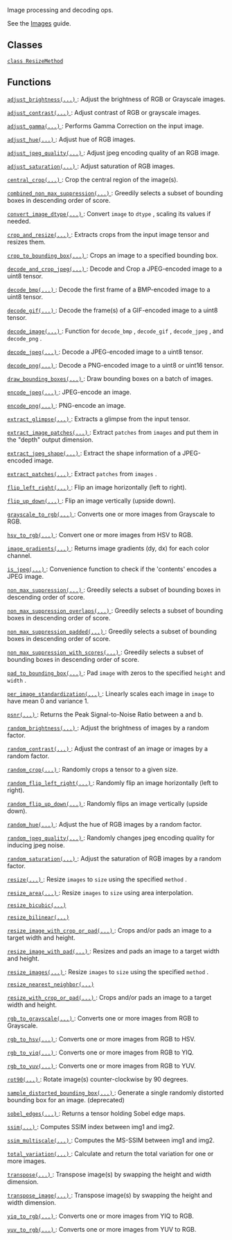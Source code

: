 Image processing and decoding ops.

See the [Images](https://tensorflow.org/api_guides/python/image) guide.



## Classes
[ `class ResizeMethod` ](https://tensorflow.google.cn/api_docs/python/tf/compat/v1/image/ResizeMethod)



## Functions
[ `adjust_brightness(...)` ](https://tensorflow.google.cn/api_docs/python/tf/image/adjust_brightness): Adjust the brightness of RGB or Grayscale images.

[ `adjust_contrast(...)` ](https://tensorflow.google.cn/api_docs/python/tf/image/adjust_contrast): Adjust contrast of RGB or grayscale images.

[ `adjust_gamma(...)` ](https://tensorflow.google.cn/api_docs/python/tf/image/adjust_gamma): Performs Gamma Correction on the input image.

[ `adjust_hue(...)` ](https://tensorflow.google.cn/api_docs/python/tf/image/adjust_hue): Adjust hue of RGB images.

[ `adjust_jpeg_quality(...)` ](https://tensorflow.google.cn/api_docs/python/tf/image/adjust_jpeg_quality): Adjust jpeg encoding quality of an RGB image.

[ `adjust_saturation(...)` ](https://tensorflow.google.cn/api_docs/python/tf/image/adjust_saturation): Adjust saturation of RGB images.

[ `central_crop(...)` ](https://tensorflow.google.cn/api_docs/python/tf/image/central_crop): Crop the central region of the image(s).

[ `combined_non_max_suppression(...)` ](https://tensorflow.google.cn/api_docs/python/tf/image/combined_non_max_suppression): Greedily selects a subset of bounding boxes in descending order of score.

[ `convert_image_dtype(...)` ](https://tensorflow.google.cn/api_docs/python/tf/image/convert_image_dtype): Convert  `image`  to  `dtype` , scaling its values if needed.

[ `crop_and_resize(...)` ](https://tensorflow.google.cn/api_docs/python/tf/compat/v1/image/crop_and_resize): Extracts crops from the input image tensor and resizes them.

[ `crop_to_bounding_box(...)` ](https://tensorflow.google.cn/api_docs/python/tf/image/crop_to_bounding_box): Crops an image to a specified bounding box.

[ `decode_and_crop_jpeg(...)` ](https://tensorflow.google.cn/api_docs/python/tf/io/decode_and_crop_jpeg): Decode and Crop a JPEG-encoded image to a uint8 tensor.

[ `decode_bmp(...)` ](https://tensorflow.google.cn/api_docs/python/tf/io/decode_bmp): Decode the first frame of a BMP-encoded image to a uint8 tensor.

[ `decode_gif(...)` ](https://tensorflow.google.cn/api_docs/python/tf/io/decode_gif): Decode the frame(s) of a GIF-encoded image to a uint8 tensor.

[ `decode_image(...)` ](https://tensorflow.google.cn/api_docs/python/tf/io/decode_image): Function for  `decode_bmp` ,  `decode_gif` ,  `decode_jpeg` , and  `decode_png` .

[ `decode_jpeg(...)` ](https://tensorflow.google.cn/api_docs/python/tf/io/decode_jpeg): Decode a JPEG-encoded image to a uint8 tensor.

[ `decode_png(...)` ](https://tensorflow.google.cn/api_docs/python/tf/io/decode_png): Decode a PNG-encoded image to a uint8 or uint16 tensor.

[ `draw_bounding_boxes(...)` ](https://tensorflow.google.cn/api_docs/python/tf/compat/v1/image/draw_bounding_boxes): Draw bounding boxes on a batch of images.

[ `encode_jpeg(...)` ](https://tensorflow.google.cn/api_docs/python/tf/io/encode_jpeg): JPEG-encode an image.

[ `encode_png(...)` ](https://tensorflow.google.cn/api_docs/python/tf/image/encode_png): PNG-encode an image.

[ `extract_glimpse(...)` ](https://tensorflow.google.cn/api_docs/python/tf/compat/v1/image/extract_glimpse): Extracts a glimpse from the input tensor.

[ `extract_image_patches(...)` ](https://tensorflow.google.cn/api_docs/python/tf/compat/v1/extract_image_patches): Extract  `patches`  from  `images`  and put them in the "depth" output dimension.

[ `extract_jpeg_shape(...)` ](https://tensorflow.google.cn/api_docs/python/tf/io/extract_jpeg_shape): Extract the shape information of a JPEG-encoded image.

[ `extract_patches(...)` ](https://tensorflow.google.cn/api_docs/python/tf/image/extract_patches): Extract  `patches`  from  `images` .

[ `flip_left_right(...)` ](https://tensorflow.google.cn/api_docs/python/tf/image/flip_left_right): Flip an image horizontally (left to right).

[ `flip_up_down(...)` ](https://tensorflow.google.cn/api_docs/python/tf/image/flip_up_down): Flip an image vertically (upside down).

[ `grayscale_to_rgb(...)` ](https://tensorflow.google.cn/api_docs/python/tf/image/grayscale_to_rgb): Converts one or more images from Grayscale to RGB.

[ `hsv_to_rgb(...)` ](https://tensorflow.google.cn/api_docs/python/tf/image/hsv_to_rgb): Convert one or more images from HSV to RGB.

[ `image_gradients(...)` ](https://tensorflow.google.cn/api_docs/python/tf/image/image_gradients): Returns image gradients (dy, dx) for each color channel.

[ `is_jpeg(...)` ](https://tensorflow.google.cn/api_docs/python/tf/io/is_jpeg): Convenience function to check if the 'contents' encodes a JPEG image.

[ `non_max_suppression(...)` ](https://tensorflow.google.cn/api_docs/python/tf/image/non_max_suppression): Greedily selects a subset of bounding boxes in descending order of score.

[ `non_max_suppression_overlaps(...)` ](https://tensorflow.google.cn/api_docs/python/tf/image/non_max_suppression_overlaps): Greedily selects a subset of bounding boxes in descending order of score.

[ `non_max_suppression_padded(...)` ](https://tensorflow.google.cn/api_docs/python/tf/image/non_max_suppression_padded): Greedily selects a subset of bounding boxes in descending order of score.

[ `non_max_suppression_with_scores(...)` ](https://tensorflow.google.cn/api_docs/python/tf/image/non_max_suppression_with_scores): Greedily selects a subset of bounding boxes in descending order of score.

[ `pad_to_bounding_box(...)` ](https://tensorflow.google.cn/api_docs/python/tf/image/pad_to_bounding_box): Pad  `image`  with zeros to the specified  `height`  and  `width` .

[ `per_image_standardization(...)` ](https://tensorflow.google.cn/api_docs/python/tf/image/per_image_standardization): Linearly scales each image in  `image`  to have mean 0 and variance 1.

[ `psnr(...)` ](https://tensorflow.google.cn/api_docs/python/tf/image/psnr): Returns the Peak Signal-to-Noise Ratio between a and b.

[ `random_brightness(...)` ](https://tensorflow.google.cn/api_docs/python/tf/image/random_brightness): Adjust the brightness of images by a random factor.

[ `random_contrast(...)` ](https://tensorflow.google.cn/api_docs/python/tf/image/random_contrast): Adjust the contrast of an image or images by a random factor.

[ `random_crop(...)` ](https://tensorflow.google.cn/api_docs/python/tf/image/random_crop): Randomly crops a tensor to a given size.

[ `random_flip_left_right(...)` ](https://tensorflow.google.cn/api_docs/python/tf/image/random_flip_left_right): Randomly flip an image horizontally (left to right).

[ `random_flip_up_down(...)` ](https://tensorflow.google.cn/api_docs/python/tf/image/random_flip_up_down): Randomly flips an image vertically (upside down).

[ `random_hue(...)` ](https://tensorflow.google.cn/api_docs/python/tf/image/random_hue): Adjust the hue of RGB images by a random factor.

[ `random_jpeg_quality(...)` ](https://tensorflow.google.cn/api_docs/python/tf/image/random_jpeg_quality): Randomly changes jpeg encoding quality for inducing jpeg noise.

[ `random_saturation(...)` ](https://tensorflow.google.cn/api_docs/python/tf/image/random_saturation): Adjust the saturation of RGB images by a random factor.

[ `resize(...)` ](https://tensorflow.google.cn/api_docs/python/tf/compat/v1/image/resize): Resize  `images`  to  `size`  using the specified  `method` .

[ `resize_area(...)` ](https://tensorflow.google.cn/api_docs/python/tf/compat/v1/image/resize_area): Resize  `images`  to  `size`  using area interpolation.

[ `resize_bicubic(...)` ](https://tensorflow.google.cn/api_docs/python/tf/compat/v1/image/resize_bicubic)

[ `resize_bilinear(...)` ](https://tensorflow.google.cn/api_docs/python/tf/compat/v1/image/resize_bilinear)

[ `resize_image_with_crop_or_pad(...)` ](https://tensorflow.google.cn/api_docs/python/tf/image/resize_with_crop_or_pad): Crops and/or pads an image to a target width and height.

[ `resize_image_with_pad(...)` ](https://tensorflow.google.cn/api_docs/python/tf/compat/v1/image/resize_image_with_pad): Resizes and pads an image to a target width and height.

[ `resize_images(...)` ](https://tensorflow.google.cn/api_docs/python/tf/compat/v1/image/resize): Resize  `images`  to  `size`  using the specified  `method` .

[ `resize_nearest_neighbor(...)` ](https://tensorflow.google.cn/api_docs/python/tf/compat/v1/image/resize_nearest_neighbor)

[ `resize_with_crop_or_pad(...)` ](https://tensorflow.google.cn/api_docs/python/tf/image/resize_with_crop_or_pad): Crops and/or pads an image to a target width and height.

[ `rgb_to_grayscale(...)` ](https://tensorflow.google.cn/api_docs/python/tf/image/rgb_to_grayscale): Converts one or more images from RGB to Grayscale.

[ `rgb_to_hsv(...)` ](https://tensorflow.google.cn/api_docs/python/tf/image/rgb_to_hsv): Converts one or more images from RGB to HSV.

[ `rgb_to_yiq(...)` ](https://tensorflow.google.cn/api_docs/python/tf/image/rgb_to_yiq): Converts one or more images from RGB to YIQ.

[ `rgb_to_yuv(...)` ](https://tensorflow.google.cn/api_docs/python/tf/image/rgb_to_yuv): Converts one or more images from RGB to YUV.

[ `rot90(...)` ](https://tensorflow.google.cn/api_docs/python/tf/image/rot90): Rotate image(s) counter-clockwise by 90 degrees.

[ `sample_distorted_bounding_box(...)` ](https://tensorflow.google.cn/api_docs/python/tf/compat/v1/image/sample_distorted_bounding_box): Generate a single randomly distorted bounding box for an image. (deprecated)

[ `sobel_edges(...)` ](https://tensorflow.google.cn/api_docs/python/tf/image/sobel_edges): Returns a tensor holding Sobel edge maps.

[ `ssim(...)` ](https://tensorflow.google.cn/api_docs/python/tf/image/ssim): Computes SSIM index between img1 and img2.

[ `ssim_multiscale(...)` ](https://tensorflow.google.cn/api_docs/python/tf/image/ssim_multiscale): Computes the MS-SSIM between img1 and img2.

[ `total_variation(...)` ](https://tensorflow.google.cn/api_docs/python/tf/image/total_variation): Calculate and return the total variation for one or more images.

[ `transpose(...)` ](https://tensorflow.google.cn/api_docs/python/tf/image/transpose): Transpose image(s) by swapping the height and width dimension.

[ `transpose_image(...)` ](https://tensorflow.google.cn/api_docs/python/tf/image/transpose): Transpose image(s) by swapping the height and width dimension.

[ `yiq_to_rgb(...)` ](https://tensorflow.google.cn/api_docs/python/tf/image/yiq_to_rgb): Converts one or more images from YIQ to RGB.

[ `yuv_to_rgb(...)` ](https://tensorflow.google.cn/api_docs/python/tf/image/yuv_to_rgb): Converts one or more images from YUV to RGB.

